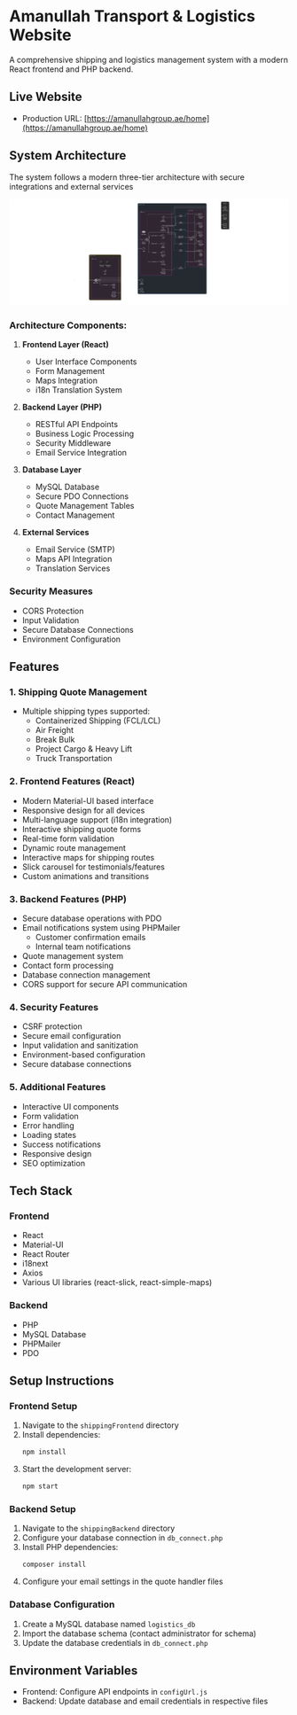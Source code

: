 # Amanullah Transport & Logistics Website

A comprehensive shipping and logistics management system with a modern React frontend and PHP backend.

## Live Website
- Production URL: [https://amanullahgroup.ae/home](https://amanullahgroup.ae/home)

## System Architecture

The system follows a modern three-tier architecture with secure integrations and external services

![Shipping & Logistics Management System Architecture](./Architecture-Diagram.png)

### Architecture Components:

1. **Frontend Layer (React)**
   - User Interface Components
   - Form Management
   - Maps Integration
   - i18n Translation System

2. **Backend Layer (PHP)**
   - RESTful API Endpoints
   - Business Logic Processing
   - Security Middleware
   - Email Service Integration

3. **Database Layer**
   - MySQL Database
   - Secure PDO Connections
   - Quote Management Tables
   - Contact Management

4. **External Services**
   - Email Service (SMTP)
   - Maps API Integration
   - Translation Services

### Security Measures
- CORS Protection
- Input Validation
- Secure Database Connections
- Environment Configuration

## Features

### 1. Shipping Quote Management
- Multiple shipping types supported:
  - Containerized Shipping (FCL/LCL)
  - Air Freight
  - Break Bulk
  - Project Cargo & Heavy Lift
  - Truck Transportation

### 2. Frontend Features (React)
- Modern Material-UI based interface
- Responsive design for all devices
- Multi-language support (i18n integration)
- Interactive shipping quote forms
- Real-time form validation
- Dynamic route management
- Interactive maps for shipping routes
- Slick carousel for testimonials/features
- Custom animations and transitions

### 3. Backend Features (PHP)
- Secure database operations with PDO
- Email notifications system using PHPMailer
  - Customer confirmation emails
  - Internal team notifications
- Quote management system
- Contact form processing
- Database connection management
- CORS support for secure API communication

### 4. Security Features
- CSRF protection
- Secure email configuration
- Input validation and sanitization
- Environment-based configuration
- Secure database connections

### 5. Additional Features
- Interactive UI components
- Form validation
- Error handling
- Loading states
- Success notifications
- Responsive design
- SEO optimization

## Tech Stack

### Frontend
- React
- Material-UI
- React Router
- i18next
- Axios
- Various UI libraries (react-slick, react-simple-maps)

### Backend
- PHP
- MySQL Database
- PHPMailer
- PDO

## Setup Instructions

### Frontend Setup
1. Navigate to the `shippingFrontend` directory
2. Install dependencies:
   ```bash
   npm install
   ```
3. Start the development server:
   ```bash
   npm start
   ```

### Backend Setup
1. Navigate to the `shippingBackend` directory
2. Configure your database connection in `db_connect.php`
3. Install PHP dependencies:
   ```bash
   composer install
   ```
4. Configure your email settings in the quote handler files

### Database Configuration
1. Create a MySQL database named `logistics_db`
2. Import the database schema (contact administrator for schema)
3. Update the database credentials in `db_connect.php`

## Environment Variables
- Frontend: Configure API endpoints in `configUrl.js`
- Backend: Update database and email credentials in respective files
